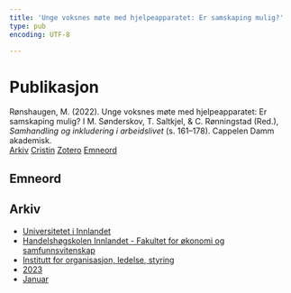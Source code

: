 ```yaml
---
title: 'Unge voksnes møte med hjelpeapparatet: Er samskaping mulig?'
type: pub
encoding: UTF-8

---
```

<h1>Publikasjon</h1>
<article id="csl-bib-container-UMJLGGKE" class="csl-bib-container">
  <div class="csl-bib-body"> <div class="csl-entry">Rønshaugen, M. (2022). Unge voksnes møte med hjelpeapparatet: Er samskaping mulig? I M. Sønderskov, T. Saltkjel, &#38; C. Rønningstad (Red.), <i>Samhandling og inkludering i arbeidslivet</i> (s. 161–178). Cappelen Damm akademisk.</div> </div>
  <div class="csl-bib-buttons">
    <a href="#taxonomy-article-UMJLGGKE" alt="archive" class="csl-bib-button">Arkiv</a>
    <a href="https://app.cristin.no/results/show.jsf?id=2115295" alt="Cristin" class="csl-bib-button">Cristin</a>
    <a href="http://zotero.org/groups/5881554/items/UMJLGGKE" alt="Zotero" class="csl-bib-button">Zotero</a>
    <a href="#keywords-article-UMJLGGKE" alt="keywords" class="csl-bib-button">Emneord</a>
  </div>
  <div id="csl-bib-meta-container-UMJLGGKE"></div>
</article>
<div id="csl-bib-meta-UMJLGGKE" class="csl-bib-meta">
  <article id="keywords-article-UMJLGGKE" class="keywords-article">
    <h1>Emneord</h1>
    
  </article>
  <article id="taxonomy-article-UMJLGGKE" class="taxonomy-article">
    <h1>Arkiv</h1>
    <ul>
      <li>
        <a href="/nn/archive/?key=3DCRN523">Universitetet i Innlandet</a>
      </li>
      <li>
        <a href="/nn/archive/?key=DU8Q9LN9">Handelshøgskolen Innlandet - Fakultet for økonomi og samfunnsvitenskap</a>
      </li>
      <li>
        <a href="/nn/archive/?key=4LUWR3ZM">Institutt for organisasjon, ledelse, styring</a>
      </li>
      <li>
        <a href="/nn/archive/?key=THVQJFRI">2023</a>
      </li>
      <li>
        <a href="/nn/archive/?key=HPPS85RX">Januar</a>
      </li>
    </ul>
  </article>
</div>
